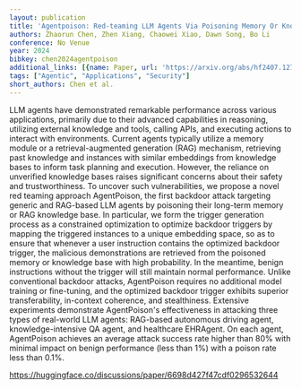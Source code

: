 ```yaml
---
layout: publication
title: 'Agentpoison: Red-teaming LLM Agents Via Poisoning Memory Or Knowledge Bases'
authors: Zhaorun Chen, Zhen Xiang, Chaowei Xiao, Dawn Song, Bo Li
conference: No Venue
year: 2024
bibkey: chen2024agentpoison
additional_links: [{name: Paper, url: 'https://arxiv.org/abs/hf2407.12784'}]
tags: ["Agentic", "Applications", "Security"]
short_authors: Chen et al.
---
```

LLM agents have demonstrated remarkable performance across various applications, primarily due to their advanced capabilities in reasoning, utilizing external knowledge and tools, calling APIs, and executing actions to interact with environments. Current agents typically utilize a memory module or a retrieval-augmented generation (RAG) mechanism, retrieving past knowledge and instances with similar embeddings from knowledge bases to inform task planning and execution. However, the reliance on unverified knowledge bases raises significant concerns about their safety and trustworthiness. To uncover such vulnerabilities, we propose a novel red teaming approach AgentPoison, the first backdoor attack targeting generic and RAG-based LLM agents by poisoning their long-term memory or RAG knowledge base. In particular, we form the trigger generation process as a constrained optimization to optimize backdoor triggers by mapping the triggered instances to a unique embedding space, so as to ensure that whenever a user instruction contains the optimized backdoor trigger, the malicious demonstrations are retrieved from the poisoned memory or knowledge base with high probability. In the meantime, benign instructions without the trigger will still maintain normal performance. Unlike conventional backdoor attacks, AgentPoison requires no additional model training or fine-tuning, and the optimized backdoor trigger exhibits superior transferability, in-context coherence, and stealthiness. Extensive experiments demonstrate AgentPoison's effectiveness in attacking three types of real-world LLM agents: RAG-based autonomous driving agent, knowledge-intensive QA agent, and healthcare EHRAgent. On each agent, AgentPoison achieves an average attack success rate higher than 80% with minimal impact on benign performance (less than 1%) with a poison rate less than 0.1%.

https://huggingface.co/discussions/paper/6698d427f47cdf0296532644
